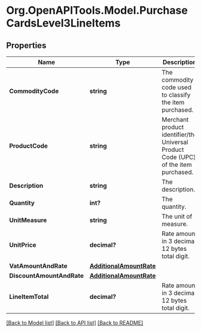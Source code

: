 # Org.OpenAPITools.Model.PurchaseCardsLevel3LineItems
## Properties

Name | Type | Description | Notes
------------ | ------------- | ------------- | -------------
**CommodityCode** | **string** | The commodity code used to classify the item purchased. | [optional] 
**ProductCode** | **string** | Merchant product identifier/the Universal Product Code (UPC) of the item purchased. | [optional] 
**Description** | **string** | The description. | [optional] 
**Quantity** | **int?** | The quantity. | [optional] 
**UnitMeasure** | **string** | The unit of measure. | [optional] 
**UnitPrice** | **decimal?** | Rate amount in 3 decimal 12 bytes total digit. | [optional] 
**VatAmountAndRate** | [**AdditionalAmountRate**](AdditionalAmountRate.md) |  | [optional] 
**DiscountAmountAndRate** | [**AdditionalAmountRate**](AdditionalAmountRate.md) |  | [optional] 
**LineItemTotal** | **decimal?** | Rate amount in 3 decimal 12 bytes total digit. | [optional] 

[[Back to Model list]](../README.md#documentation-for-models) [[Back to API list]](../README.md#documentation-for-api-endpoints) [[Back to README]](../README.md)

